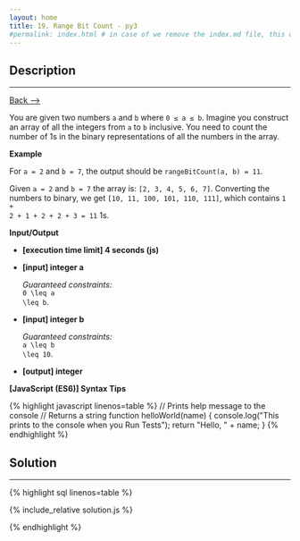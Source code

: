 ```yaml
---
layout: home
title: 19. Range Bit Count - py3
#permalink: index.html # in case of we remove the index.md file, this doc will be the index page
---
```


<div class="row">
<div class="columnStmt" markdown="1">

## Description

---

[Back --> ](../README.md)

You are given two numbers <code>a</code> and <code>b</code> where <code>0 ≤ a ≤ b</code>. Imagine you construct an array of all the integers from <code>a</code> to <code>b</code> inclusive. You need to count the number of 1s in the binary representations of all the numbers in the array.

**Example**

For <code>a = 2</code> and <code>b = 7</code>, the output should be
<code>rangeBitCount(a, b) = 11</code>.

Given <code>a = 2</code> and <code>b = 7</code> the array is: <code>[2, 3, 4, 5, 6, 7]</code>. Converting the numbers to binary, we get <code>[10, 11, 100, 101, 110, 111]</code>, which contains <code>1 + 2 + 1 + 2 + 2 + 3 = 11</code> 1s.

**Input/Output**

- **[execution time limit] 4 seconds (js)**

- **[input] integer a**

  _Guaranteed constraints:_<br>
  <code type='math/tex'>0 \leq a \leq b</code>.

- **[input] integer b**

  _Guaranteed constraints:_<br>
  <code type='math/tex'>a \leq b \leq 10</code>.

- **[output] integer**

**[JavaScript (ES6)] Syntax Tips**

{% highlight javascript linenos=table %}
// Prints help message to the console
// Returns a string
function helloWorld(name) {
console.log("This prints to the console when you Run Tests");
return "Hello, " + name;
}
{% endhighlight %}

</div>
<div class="columnSol" markdown="1">

## Solution

---

{% highlight sql linenos=table %}

{% include_relative solution.js %}

{% endhighlight %}

</div>
</div>
